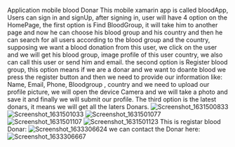 Application mobile blood Donar
This mobile xamarin app is called bloodApp, Users can sign in and signUp, after signing in, user will have 4 option on the HomePage, the first option is Find BloodGroup, it will take him to another page and now he can choose his blood group and his country and then he can search for all users according to the blood group and the country, supposing we want a blood donation from this user, we click on the user and we will get his blood group, image profile of this user country, we also can call this user or send him and email.  the second option is Register blood group, this option means if we are a donar and we want to doante blood we press the register button and then we need to provide our information like: Name, Email, Phone, Bloodgroup , country and we need to upload our profile picture, we will open the device Camera and we will take a photo and save it and finally we will submit our profile. The third option is the latest donars, it means we will get all the laters Donars.
![Screenshot_1631500833](https://user-images.githubusercontent.com/89540033/133016259-39ea6002-a40d-48f5-b45d-c8ab2ad90d33.png)
![Screenshot_1631501033](https://user-images.githubusercontent.com/89540033/133016314-3c990a7e-a73b-403d-9463-ad1a6c8d8378.png)
![Screenshot_1631501077](https://user-images.githubusercontent.com/89540033/133016386-ece6c99b-5a6e-4fee-9532-1d9bcafeb5f0.png)
![Screenshot_1631501107](https://user-images.githubusercontent.com/89540033/133016417-6213032b-e791-46c9-9443-74466d7c604b.png)
![Screenshot_1631501123](https://user-images.githubusercontent.com/89540033/133016433-446fb187-43dc-4711-86a1-8765abb61996.png)
This is registar blood Donar:
![Screenshot_1633306624](https://user-images.githubusercontent.com/89540033/135778467-8e4d9816-e998-4a87-97aa-a542f22041a1.png)
we can contact the Donar here:
![Screenshot_1633306667](https://user-images.githubusercontent.com/89540033/135778487-3925e5be-5d0c-4bde-9450-1168ba3468cd.png)

